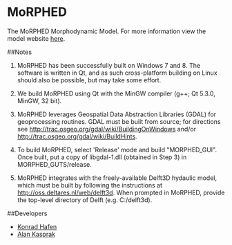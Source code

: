 MoRPHED
=================

The MoRPHED Morphodynamic Model.
For more information view the model website [here](http://morphed.joewheaton.org/).

##Notes

1. MoRPHED has been successfully built on Windows 7 and 8. The software is written in Qt, and as such cross-platform building on Linux should also be possible, but may take some effort.

2. We build MoRPHED using Qt with the MinGW compiler (g++; Qt 5.3.0, MinGW, 32 bit).

3. MoRPHED leverages Geospatial Data Abstraction Libraries (GDAL) for geoprocessing routines. GDAL must be built from source; for directions see http://trac.osgeo.org/gdal/wiki/BuildingOnWindows and/or http://trac.osgeo.org/gdal/wiki/BuildHints.

4. To build MoRPHED, select 'Release' mode and build "MORPHED_GUI". Once built, put a copy of libgdal-1.dll (obtained in Step 3) in MORPHED_GUTS/release.

5. MoRPHED integrates with the freely-available Delft3D hydaulic model, which must be built by following the instructions at http://oss.deltares.nl/web/delft3d. When prompted in MoRPHED, provide the top-level directory of Delft (e.g. C:/delft3d).

##Developers
* [Konrad Hafen](https://github.com/khafen74)
* [Alan Kasprak](http://www.alankasprak.org)

